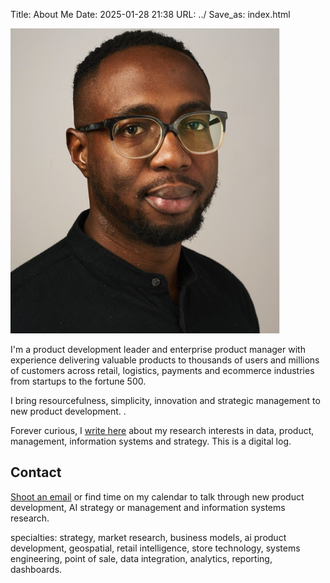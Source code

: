 Title: About Me
Date: 2025-01-28 21:38
URL: ../
Save_as: index.html


![Chu Nnodu](../images/chujuly2025.png)

I'm a product development leader and enterprise product manager with experience delivering valuable products to thousands of users and millions of customers across retail, logistics, payments and ecommerce industries from startups to the fortune 500. 

I bring resourcefulness, simplicity, innovation and strategic management to new product development. .

Forever  curious, I [write here](https://www.ajared.ng) about my research interests in data, product, management, information systems and strategy. This is a digital log. 

## Contact

[Shoot an email](mailto:chu@chunnodu.com) or find time on my calendar to talk through new product development, AI strategy or management and information systems research.
<!-- Google Calendar Appointment Scheduling begin -->
<link href="https://calendar.google.com/calendar/scheduling-button-script.css" rel="stylesheet">
<script src="https://calendar.google.com/calendar/scheduling-button-script.js" async></script>
<script>
(function() {
  var target = document.currentScript;
  window.addEventListener('load', function() {
    calendar.schedulingButton.load({
      url: 'https://calendar.google.com/calendar/appointments/schedules/AcZssZ1slLydzu8Y-xhoCnGyGqBwZXWeAYZoWsNmTenW84fwg_D4agu0f5koxlhakcc-QWMXTxvp13wn?gv=true',
      color: '#039BE5',
      label: 'Book an appointment',
      target,
    });
  });
})();
</script>
<!-- end Google Calendar Appointment Scheduling -->

specialties: strategy, market research, business models, ai product development, geospatial, retail intelligence, store technology, systems engineering, point of sale, data integration, analytics, reporting, dashboards.